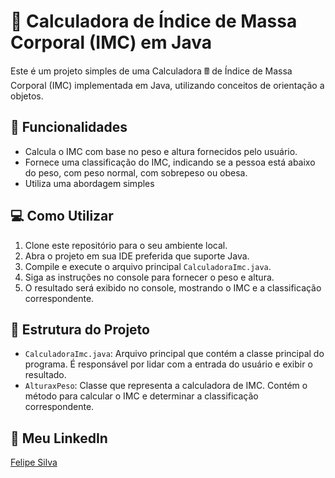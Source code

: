 # 🧮 Calculadora de Índice de Massa Corporal (IMC) em Java
Este é um projeto simples de uma Calculadora 🖩 de Índice de Massa Corporal (IMC) implementada em Java, utilizando conceitos de orientação a objetos.

## 🚀 Funcionalidades

- Calcula o IMC com base no peso e altura fornecidos pelo usuário.
- Fornece uma classificação do IMC, indicando se a pessoa está abaixo do peso, com peso normal, com sobrepeso ou obesa.
- Utiliza uma abordagem simples

## 💻 Como Utilizar

1. Clone este repositório para o seu ambiente local.
2. Abra o projeto em sua IDE preferida que suporte Java.
3. Compile e execute o arquivo principal `CalculadoraImc.java`.
4. Siga as instruções no console para fornecer o peso e altura.
5. O resultado será exibido no console, mostrando o IMC e a classificação correspondente.

## 📂 Estrutura do Projeto
- `CalculadoraImc.java`: Arquivo principal que contém a classe principal do programa. É responsável por lidar com a entrada do usuário e exibir o resultado.
- `AlturaxPeso`: Classe que representa a calculadora de IMC. Contém o método para calcular o IMC e determinar a classificação correspondente.

## 👤 Meu LinkedIn
[Felipe Silva](https://www.linkedin.com/in/felipe-silva-127503198/)

